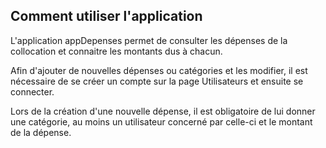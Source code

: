 ## Comment utiliser l'application

L'application appDepenses permet de consulter les dépenses de la collocation et connaitre les montants dus à chacun. 

Afin d'ajouter de nouvelles dépenses ou catégories et les modifier, il est nécessaire de se créer un compte sur la page Utilisateurs et ensuite se connecter.

Lors de la création d'une nouvelle dépense, il est obligatoire de lui donner une catégorie, au moins un utilisateur concerné par celle-ci et le montant de la dépense.